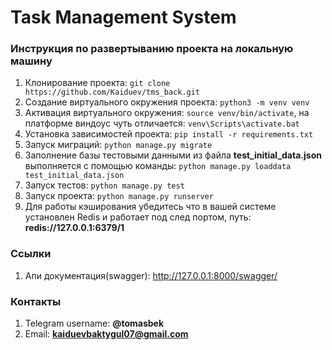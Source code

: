 # Task Management System

### Инструкция по развертыванию проекта на локальную машину

1. Клонирование проекта:
``
git clone https://github.com/Kaiduev/tms_back.git
``
2. Создание виртуального окружения проекта: ``python3 -m venv venv``
3. Активация виртуального окружения: ``source venv/bin/activate``, на платформе виндоус чуть отличается: ``venv\Scripts\activate.bat``
4. Установка зависимостей проекта: ``pip install -r requirements.txt``
5. Запуск миграций: ``python manage.py migrate``
6. Заполнение базы тестовыми данными из файла **test_initial_data.json** выполняется с помощью команды: ``python manage.py loaddata test_initial_data.json``
7. Запуск тестов: ``python manage.py test``
8. Запуск проекта: ``python manage.py runserver``
9. Для работы кэширования убедитесь что в вашей системе установлен Redis и работает под след портом, путь: **redis://127.0.0.1:6379/1**


### Ссылки

1. Апи документация(swagger): http://127.0.0.1:8000/swagger/

### Контакты
1. Telegram username: **@tomasbek**
2. Email: **kaiduevbaktygul07@gmail.com**
